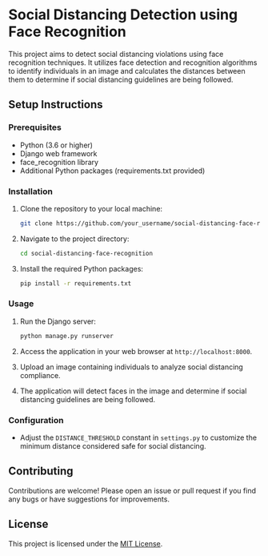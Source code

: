# Social Distancing Detection using Face Recognition

This project aims to detect social distancing violations using face recognition techniques. It utilizes face detection and recognition algorithms to identify individuals in an image and calculates the distances between them to determine if social distancing guidelines are being followed.

## Setup Instructions

### Prerequisites
- Python (3.6 or higher)
- Django web framework
- face_recognition library
- Additional Python packages (requirements.txt provided)

### Installation

1. Clone the repository to your local machine:

    ```bash
    git clone https://github.com/your_username/social-distancing-face-recognition.git
    ```

2. Navigate to the project directory:

    ```bash
    cd social-distancing-face-recognition
    ```

3. Install the required Python packages:

    ```bash
    pip install -r requirements.txt
    ```

### Usage

1. Run the Django server:

    ```bash
    python manage.py runserver
    ```

2. Access the application in your web browser at `http://localhost:8000`.

3. Upload an image containing individuals to analyze social distancing compliance.

4. The application will detect faces in the image and determine if social distancing guidelines are being followed.

### Configuration

- Adjust the `DISTANCE_THRESHOLD` constant in `settings.py` to customize the minimum distance considered safe for social distancing.

## Contributing

Contributions are welcome! Please open an issue or pull request if you find any bugs or have suggestions for improvements.

## License

This project is licensed under the [MIT License](LICENSE).
